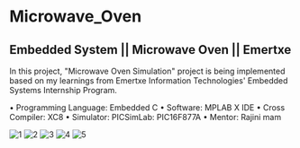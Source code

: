 # Microwave_Oven

## Embedded System || Microwave Oven || Emertxe

In this project, "Microwave Oven Simulation" project is being implemented based on my learnings from Emertxe Information Technologies' Embedded Systems Internship Program.

• Programming Language: Embedded C
• Software: MPLAB X IDE
• Cross Compiler: XC8
• Simulator: PICSimLab: PIC16F877A
• Mentor: Rajini mam

![1](https://github.com/appradeep/Microwave_Oven/assets/85397898/580dc44e-989b-49f8-b8ca-f6fca3961e0b)
![2](https://github.com/appradeep/Microwave_Oven/assets/85397898/996ec04a-30c5-49a2-9e0a-3dde9c8c95d3)
![3](https://github.com/appradeep/Microwave_Oven/assets/85397898/c9d701e8-5f8d-4c9d-99da-4d94fc6cafea)
![4](https://github.com/appradeep/Microwave_Oven/assets/85397898/37e51050-f872-4fee-9d5b-13d8aaf20b04)
![5](https://github.com/appradeep/Microwave_Oven/assets/85397898/03623499-24f9-4f73-bb48-acb3f94627fe)
